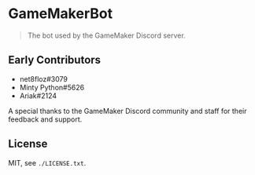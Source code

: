 # GameMakerBot
> The bot used by the GameMaker Discord server.

## Early Contributors
- net8floz#3079
- Minty Python#5626
- Ariak#2124

A special thanks to the GameMaker Discord community and staff for their feedback and support.

## License
MIT, see `./LICENSE.txt`.
